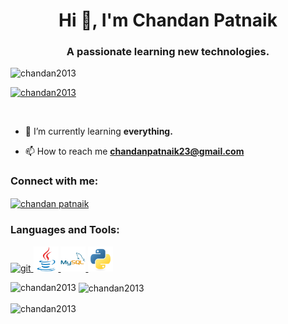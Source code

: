 <h1 align="center">Hi 👋, I'm Chandan Patnaik</h1>
<h3 align="center">A passionate learning new technologies.</h3>

<p align="left"> <img src="https://komarev.com/ghpvc/?username=chandan2013&label=Profile%20views&color=0e75b6&style=flat" alt="chandan2013" /> </p>

<p align="left"> <a href="https://github.com/ryo-ma/github-profile-trophy"><img src="https://github-profile-trophy.vercel.app/?username=chandan2013" alt="chandan2013" /></a> </p>

<p align="left"> <a href="https://twitter.com/" target="blank"><img src="https://img.shields.io/twitter/follow/?logo=twitter&style=for-the-badge" alt="" /></a> </p>

- 🌱 I’m currently learning **everything.**

- 📫 How to reach me **chandanpatnaik23@gmail.com**

<h3 align="left">Connect with me:</h3>
<p align="left">
<a href="https://linkedin.com/in/chandan patnaik" target="blank"><img align="center" src="https://raw.githubusercontent.com/rahuldkjain/github-profile-readme-generator/master/src/images/icons/Social/linked-in-alt.svg" alt="chandan patnaik" height="30" width="40" /></a>
</p>

<h3 align="left">Languages and Tools:</h3>
<p align="left"> <a href="https://git-scm.com/" target="_blank" rel="noreferrer"> <img src="https://www.vectorlogo.zone/logos/git-scm/git-scm-icon.svg" alt="git" width="40" height="40"/> </a> <a href="https://www.java.com" target="_blank" rel="noreferrer"> <img src="https://raw.githubusercontent.com/devicons/devicon/master/icons/java/java-original.svg" alt="java" width="40" height="40"/> </a> <a href="https://www.mysql.com/" target="_blank" rel="noreferrer"> <img src="https://raw.githubusercontent.com/devicons/devicon/master/icons/mysql/mysql-original-wordmark.svg" alt="mysql" width="40" height="40"/> </a> <a href="https://www.python.org" target="_blank" rel="noreferrer"> <img src="https://raw.githubusercontent.com/devicons/devicon/master/icons/python/python-original.svg" alt="python" width="40" height="40"/> </a> </p>

<p><img align="left" src="https://github-readme-stats.vercel.app/api/top-langs?username=chandan2013&show_icons=true&locale=en&layout=compact" alt="chandan2013" /></p>

<p>&nbsp;<img align="center" src="https://github-readme-stats.vercel.app/api?username=chandan2013&show_icons=true&locale=en" alt="chandan2013" /></p>

<p><img align="center" src="https://github-readme-streak-stats.herokuapp.com/?user=chandan2013&" alt="chandan2013" /></p>

